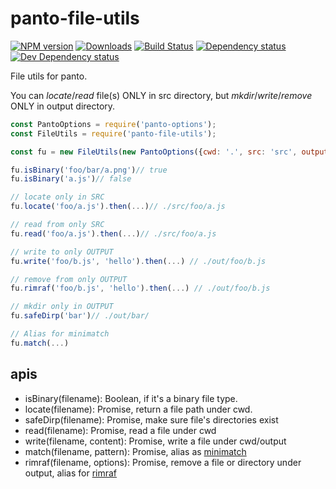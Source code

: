 # panto-file-utils
[![NPM version][npm-image]][npm-url] [![Downloads][downloads-image]][npm-url] [![Build Status][travis-image]][travis-url] [![Dependency status][david-dm-image]][david-dm-url] [![Dev Dependency status][david-dm-dev-image]][david-dm-dev-url]

File utils for panto.

You can _locate_/_read_ file(s) ONLY in src directory, but _mkdir_/_write_/_remove_ ONLY in output directory.

```js
const PantoOptions = require('panto-options');
const FileUtils = require('panto-file-utils');

const fu = new FileUtils(new PantoOptions({cwd: '.', src: 'src', output: 'out'}));

fu.isBinary('foo/bar/a.png')// true
fu.isBinary('a.js')// false

// locate only in SRC
fu.locate('foo/a.js').then(...)// ./src/foo/a.js

// read from only SRC
fu.read('foo/a.js').then(...)// ./src/foo/a.js

// write to only OUTPUT
fu.write('foo/b.js', 'hello').then(...) // ./out/foo/b.js

// remove from only OUTPUT
fu.rimraf('foo/b.js', 'hello').then(...) // ./out/foo/b.js

// mkdir only in OUTPUT
fu.safeDirp('bar')// ./out/bar/

// Alias for minimatch
fu.match(...)
```

## apis
 - isBinary(filename): Boolean, if it's a binary file type.
 - locate(filename): Promise, return a file path under cwd.
 - safeDirp(filename): Promise, make sure file's directories exist
 - read(filename): Promise, read a file under cwd
 - write(filename, content): Promise, write a file under cwd/output
 - match(filename, pattern): Promise, alias as [minimatch](https://www.npmjs.com/package/minimatch)
 - rimraf(filename, options): Promise, remove a file or directory under output, alias for [rimraf](https://www.npmjs.com/package/rimraf)

[npm-url]: https://npmjs.org/package/panto-file-utils
[downloads-image]: http://img.shields.io/npm/dm/panto-file-utils.svg
[npm-image]: http://img.shields.io/npm/v/panto-file-utils.svg
[travis-url]: https://travis-ci.org/pantojs/panto-file-utils
[travis-image]: http://img.shields.io/travis/pantojs/panto-file-utils.svg
[david-dm-url]:https://david-dm.org/pantojs/panto-file-utils
[david-dm-image]:https://david-dm.org/pantojs/panto-file-utils.svg
[david-dm-dev-url]:https://david-dm.org/pantojs/panto-file-utils#info=devDependencies
[david-dm-dev-image]:https://david-dm.org/pantojs/panto-file-utils/dev-status.svg